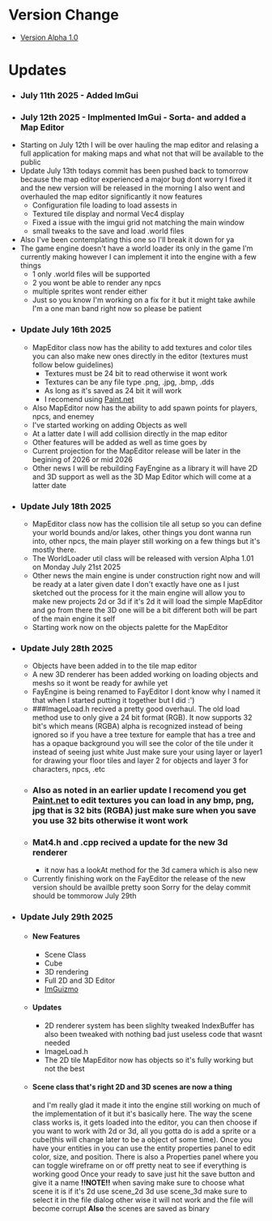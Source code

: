 # Version Change
- [Version Alpha 1.0](https://github.com/Roberto341/Fay-Engine/tree/release-a1)

# Updates
- ### July 11th 2025 - Added ImGui
- ### July 12th 2025 - Implmented ImGui - Sorta- and added a Map Editor
- Starting on July 12th I will be over hauling the map editor and relasing a full application for making maps and what not that will be available to the public
- Update July 13th todays commit has been pushed back to tomorrow because the map editor experienced a major bug dont worry I fixed it and the new version will be released in the morning 
 I also went and overhauled the map editor significantly it now features 
   - Configuration file loading to load assests in 
   - Textured tile display and normal Vec4 display
   - Fixed a issue with the imgui grid not matching the main window 
   - small tweaks to the save and load .world files 
- Also I've been contemplating this one so I'll break it down for ya 
- The game engine doesn't have a world loader its only in the game I'm currently making however I can implement it into the engine with a few things 
  - 1 only .world files will be supported 
  - 2 you wont be able to render any npcs 
  - multiple sprites wont render either 
  - Just so you know I'm working on a fix for it but it might take awhile I'm a one man band right now so please be patient 
- ### Update July 16th 2025
    - MapEditor class now has the ability to add textures and color tiles you can also make new ones directly in the editor (textures must follow below guidelines)
        - Textures must be 24 bit to read otherwise it wont work
        - Textures can be any file type .png, .jpg, .bmp, .dds
        - As long as it's saved as 24 bit it will work
        - I recomend using [Paint.net](https://www.getpaint.net/download.html) 
    - Also MapEditor now has the ability to add spawn points for players, npcs, and enemey
    - I've started working on adding Objects as well
    - At a latter date I will add collision directly in the map editor 
    - Other features will be added as well as time goes by
    - Current projection for the MapEditor release will be later in the begining of 2026 or mid 2026 
    - Other news I will be rebuilding FayEngine as a library it will have 2D and 3D support as well as the 3D Map Editor which will come at a latter date 
- ### Update July 18th 2025
  - MapEditor class now has the collision tile all setup so you can define your world bounds and/or lakes, other things you dont wanna run into, other npcs, the main player still working on a few things but it's mostly there.
  - The WorldLoader util class will be released with version Alpha 1.01 on Monday July 21st 2025
  - Other news the main engine is under construction right now and will be ready at a later given date I don't exactly have one as I just sketched out the process for it the main engine will allow you to make new projects 2d or 3d if it's 2d it will load the simple MapEditor and go from there the 3D one will be a bit different both will be part of the main engine it self 
  - Starting work now on the objects palette for the MapEditor 
- ### Update July 28th 2025
  - Objects have been added in to the tile map editor
  - A new 3D renderer has been added working on loading objects and meshs so it wont be ready for awhile yet
  - FayEngine is being renamed to FayEditor I dont know why I named it that when I started putting it together but I did :')
  - ###ImageLoad.h recived a pretty good overhaul. The old load method use to only give a 24 bit format (RGB). 
    It now supports 32 bit's which means (RGBA) alpha is recognized instead of being ignored so if you have a tree texture for eample that has a tree and has a opaque background you will see the color of the tile under it instead of seeing just white
    Just make sure your using layer or layer1 for drawing your floor tiles and layer 2 for objects and layer 3 for characters, npcs, .etc
  - ### Also as noted in an earlier update I recomend you get [Paint.net](https://www.getpaint.net/download.html) to edit textures you can load in any bmp, png, jpg that is 32 bits (RGBA) just make sure when you save you use 32 bits otherwise it wont work
  - ### Mat4.h and .cpp recived a update for the new 3d renderer
    - it now has a lookAt method for the 3d camera which is also new
  - Currently finishing work on the FayEditor the release of the new version should be availble pretty soon Sorry for the delay commit should be tommorow July 29th
- ### Update July 29th 2025
  - #### New Features
    - Scene Class
    - Cube
    - 3D rendering
    - Full 2D and 3D Editor
    - [ImGuizmo](https://github.com/CedricGuillemet/ImGuizmo)
  - #### Updates
    - 2D renderer system has been slighlty tweaked IndexBuffer has also been tweaked with nothing bad just useless code that wasnt needed
    - ImageLoad.h
    - The 2D tile MapEditor now has objects so it's fully working but not the best
  - #### Scene class that's right 2D and 3D scenes are now a thing
     and I'm really glad it made it into the engine still working on much of the implementation of it but it's basically here.
     The way the scene class works is, it gets loaded into the editor, you can then choose if you want to work with 2d or 3d, all you gotta do is add a sprite or a cube(this will change later to be a object of some time).
     Once you have your entities in you can use the entity properties panel to edit color, size, and position.
     There is also a Properties panel where you can toggle wireframe on or off pretty neat to see if everything is working good
     Once your ready to save just hit the save button and give it a name **!!NOTE!!** when saving make sure to choose what scene it is if it's 2d use scene_2d 3d use scene_3d make sure to select it in the file dialog other wise it will not work and the file will become corrupt
     **Also** the scenes are saved as binary 

